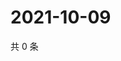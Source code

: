 # 2021-10-09

共 0 条

<!-- BEGIN WEIBO -->
<!-- 最后更新时间 Sat Oct 09 2021 02:15:16 GMT+0800 (China Standard Time) -->

<!-- END WEIBO -->
